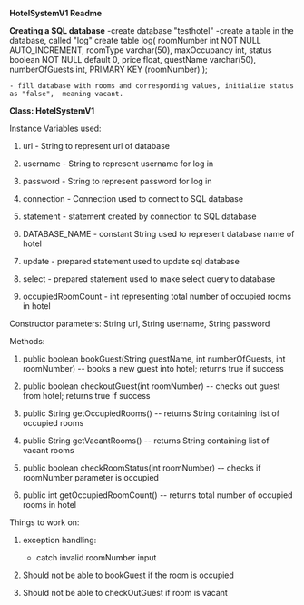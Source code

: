 **HotelSystemV1 Readme**

**Creating a SQL database**
	-create database "testhotel"
	-create a table in the database, called "log"
		create table log(
			roomNumber int NOT NULL AUTO_INCREMENT,
			roomType varchar(50),
			maxOccupancy int,
			status boolean NOT NULL default 0,
			price float,
			guestName varchar(50),
			numberOfGuests int,
			PRIMARY KEY (roomNumber) );
			
	- fill database with rooms and corresponding values, initialize status as "false", 	meaning vacant. 
	

**Class: HotelSystemV1**

Instance Variables used:

1. url - String to represent url of database

2. username - String to represent username for log in

3. password - String to represent password for log in

4. connection - Connection used to connect to SQL database

5. statement - statement created by connection to SQL database

6. DATABASE_NAME - constant String used to represent database name of hotel

7. update - prepared statement used to update sql database 

8. select - prepared statement used to make select query to database

9. occupiedRoomCount - int representing total number of occupied rooms in hotel

Constructor parameters: String url, String username, String password

Methods: 

1. public boolean bookGuest(String guestName, int numberOfGuests, int roomNumber) 
	-- books a new guest into hotel; returns true if success

2. public boolean checkoutGuest(int roomNumber) 
	-- checks out guest from hotel; returns true if success

3. public String getOccupiedRooms()
	-- returns String containing list of occupied rooms

4. public String getVacantRooms() 
	-- returns String containing list of vacant rooms

5. public boolean checkRoomStatus(int roomNumber) 
	-- checks if roomNumber parameter is occupied 
	
6. public int getOccupiedRoomCount()
	-- returns total number of occupied rooms in hotel
	
	
Things to work on: 
1. exception handling:
	- catch invalid roomNumber input
	
2. Should not be able to bookGuest if the room is occupied
3. Should not be able to checkOutGuest if room is vacant

